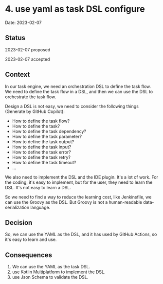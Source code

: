 # 4. use yaml as task DSL configure

Date: 2023-02-07

## Status

2023-02-07 proposed

2023-02-07 accepted

## Context

In our task engine, we need an orchestration DSL to define the task flow. We need to define the task flow in a DSL, 
and then we can use the DSL to orchestrate the task flow.

Design a DSL is not easy, we need to consider the following things (Generate by GitHub Copilot):

- How to define the task flow?
- How to define the task?
- How to define the task dependency?
- How to define the task parameter?
- How to define the task output?
- How to define the task input?
- How to define the task error?
- How to define the task retry?
- How to define the task timeout?
- ...

We also need to implement the DSL and the IDE plugin. It's a lot of work. For the coding, it's easy to implement, but for the user, 
they need to learn the DSL. It's not easy to learn a DSL.

So we need to find a way to reduce the learning cost, like Jenkinsfile, we can use the Groovy as the DSL. But Groovy is not a human-readable data-serialization language.

## Decision

So, we can use the YAML as the DSL, and it has used by GitHub Actions, so it's easy to learn and use.

## Consequences

1. We can use the YAML as the task DSL.
2. use Kotlin Multiplatform to implement the DSL.
3. use Json Schema to validate the DSL.

